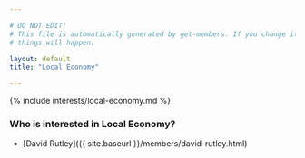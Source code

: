 ```yaml
---

# DO NOT EDIT!
# This file is automatically generated by get-members. If you change it, bad
# things will happen.

layout: default
title: "Local Economy"

---
```


{% include interests/local-economy.md %}

### Who is interested in Local Economy?


* [David Rutley]({{ site.baseurl }}/members/david-rutley.html)
